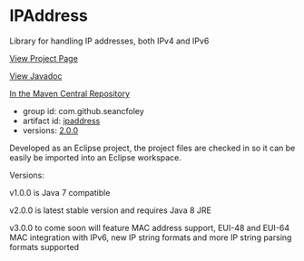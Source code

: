 # IPAddress
Library for handling IP addresses, both IPv4 and IPv6

[View Project Page](https://seancfoley.github.io/IPAddress/)

[View Javadoc](https://seancfoley.github.io/IPAddress/IPAddress/apidocs/)

[In the Maven Central Repository](https://repo1.maven.org/maven2/com/github/seancfoley/ipaddress/)
- group id: com.github.seancfoley
- artifact id: [ipaddress](https://search.maven.org/#search%7Cga%7C1%7Cipaddress)
- versions: [2.0.0](https://search.maven.org/#artifactdetails%7Ccom.github.seancfoley%7Cipaddress%7C2.0.0%7Cjar)

Developed as an Eclipse project, the project files are checked in so it can be easily be imported into an Eclipse workspace.

Versions:

v1.0.0 is Java 7 compatible

v2.0.0 is latest stable version and requires Java 8 JRE

v3.0.0 to come soon will feature MAC address support, EUI-48 and EUI-64 MAC integration with IPv6, new IP string formats and more IP string parsing formats supported
